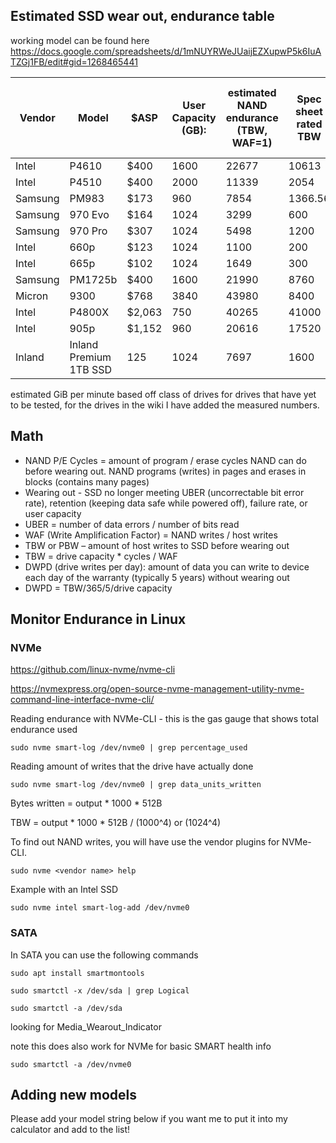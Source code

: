 ## Estimated SSD wear out, endurance table

working model can be found here
https://docs.google.com/spreadsheets/d/1mNUYRWeJUaijEZXupwP5k6IuATZGj1FB/edit#gid=1268465441

| Vendor  | Model                  | $ASP   | User Capacity (GB): | estimated NAND endurance (TBW, WAF=1) | Spec sheet rated TBW | DWPD over 5 years (calculated) | GiB/min | days to wearout | days to wear out (WAF=1) | amount plotted (TiB) | amount plotted (TiB, WAF=1) | $/TiB plotted worst case (high WAF) | $/TiB plotted best case (WAF=1) |
|---------|------------------------|--------|---------------------|---------------------------------------|----------------------|--------------------------------|---------|-----------------|--------------------------|----------------------|-----------------------------|-------------------------------------|---------------------------------|
| Intel   | P4610                  | $400   | 1600                | 22677                                 | 10613                | 3.24                           | 0.2     | 463             | 1111                     | 130                  | 313                         | $3.07                               | $1.28                           |
| Intel   | P4510                  | $400   | 2000                | 11339                                 | 2054                 | 0.69                           | 0.2     | 123             | 556                      | 35                   | 156                         | $11.52                              | $2.56                           |
| Samsung | PM983                  | $173   | 960                 | 7854                                  | 1366.56              | 0.80                           | 0.2     | 69              | 385                      | 19                   | 108                         | $8.94                               | $1.60                           |
| Samsung | 970 Evo                | $164   | 1024                | 3299                                  | 600                  | 0.35                           | 0.2     | 32              | 162                      | 9                    | 45                          | $18.02                              | $3.60                           |
| Samsung | 970 Pro                | $307   | 1024                | 5498                                  | 1200                 | 0.59                           | 0.2     | 54              | 269                      | 15                   | 76                          | $20.28                              | $4.06                           |
| Intel   | 660p                   | $123   | 1024                | 1100                                  | 200                  | 0.12                           | 0.1     | 22              | 108                      | 3                    | 15                          | $40.55                              | $8.11                           |
| Intel   | 665p                   | $102   | 1024                | 1649                                  | 300                  | 0.18                           | 0.1     | 32              | 162                      | 5                    | 23                          | $22.53                              | $4.51                           |
| Samsung | PM1725b                | $400   | 1600                | 21990                                 | 8760                 | 3.01                           | 0.2     | 431             | 1077                     | 121                  | 303                         | $3.30                               | $1.32                           |
| Micron  | 9300                   | $768   | 3840                | 43980                                 | 8400                 | 1.14                           | 0.2     | 392             | 2155                     | 110                  | 606                         | $6.97                               | $1.27                           |
| Intel   | P4800X                 | $2,063 | 750                 | 40265                                 | 41000                | 29.42                          | 0.139   | 2839            | 2839                     | 555                  | 555                         | $3.72                               | $3.72                           |
| Intel   | 905p                   | $1,152 | 960                 | 20616                                 | 17520                | 11.77                          | 0.139   | 1453            | 1453                     | 284                  | 284                         | $4.06                               | $4.06                           |
| Inland  | Inland Premium 1TB SSD | 125    | 1024                | 7697                                  | 1600                 | 0.86                           | 0.1657  | 95              | 455                      | 22                   | 106                         | $5.67                               | $1.18                           |

estimated GiB per minute based off class of drives for drives that have yet to be tested, for the drives in the wiki I have added the measured numbers.

## Math
* NAND P/E Cycles = amount of program / erase cycles NAND can do before wearing out. NAND programs (writes) in pages and erases in blocks (contains many pages)
* Wearing out - SSD no longer meeting UBER (uncorrectable bit error rate),  retention (keeping data safe while powered off), failure rate, or user capacity
* UBER = number of data errors / number of bits read
* WAF (Write Amplification Factor) = NAND writes / host writes
* TBW or PBW – amount of host writes to SSD before wearing out
* TBW = drive capacity * cycles / WAF
* DWPD (drive writes per day): amount of data you can write to device each day of the warranty (typically 5 years) without wearing out
* DWPD = TBW/365/5/drive capacity

## Monitor Endurance in Linux


### NVMe
https://github.com/linux-nvme/nvme-cli

https://nvmexpress.org/open-source-nvme-management-utility-nvme-command-line-interface-nvme-cli/

Reading endurance with NVMe-CLI - this is the gas gauge that shows total endurance used 

`sudo nvme smart-log /dev/nvme0 | grep percentage_used`
	
Reading amount of writes that the drive have actually done

`sudo nvme smart-log /dev/nvme0 | grep data_units_written`
	
Bytes written = output * 1000 * 512B

TBW = output * 1000 * 512B / (1000^4) or (1024^4)

To find out NAND writes, you will have use the vendor plugins for NVMe-CLI.

`sudo nvme <vendor name> help`

Example with an Intel SSD

`sudo nvme intel smart-log-add /dev/nvme0`


### SATA
In SATA you can use the following commands

`sudo apt install smartmontools`

`sudo smartctl -x /dev/sda | grep Logical`

`sudo smartctl -a /dev/sda`

looking for Media_Wearout_Indicator

note this does also work for NVMe for basic SMART health info

`sudo smartctl -a /dev/nvme0`


## Adding new models
Please add your model string below if you want me to put it into my calculator and add to the list!